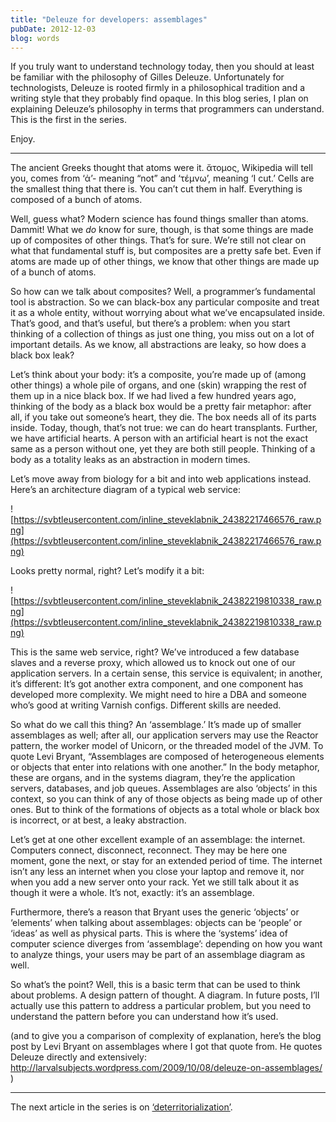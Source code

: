 ```yaml
---
title: "Deleuze for developers: assemblages"
pubDate: 2012-12-03
blog: words
---
```



If you truly want to understand technology today, then you should at least be familiar with the philosophy of Gilles Deleuze. Unfortunately for technologists, Deleuze is rooted firmly in a philosophical tradition and a writing style that they probably find opaque. In this blog series, I plan on explaining Deleuze’s philosophy in terms that programmers can understand. This is the first in the series.

Enjoy.

---

The ancient Greeks thought that atoms were it. ἄτομος, Wikipedia will tell you, comes from ‘ἀ’- meaning “not” and ‘τέμνω’, meaning ‘I cut.’ Cells are the smallest thing that there is. You can’t cut them in half. Everything is composed of a bunch of atoms.

Well, guess what? Modern science has found things smaller than atoms. Dammit! What we *do* know for sure, though, is that some things are made up of composites of other things. That’s for sure. We’re still not clear on what that fundamental stuff is, but composites are a pretty safe bet. Even if atoms are made up of other things, we know that other things are made up of a bunch of atoms.

So how can we talk about composites? Well, a programmer’s fundamental tool is abstraction. So we can black-box any particular composite and treat it as a whole entity, without worrying about what we’ve encapsulated inside. That’s good, and that’s useful, but there’s a problem: when you start thinking of a collection of things as just one thing, you miss out on a lot of important details. As we know, all abstractions are leaky, so how does a black box leak?

Let’s think about your body: it’s a composite, you’re made up of (among other things) a whole pile of organs, and one (skin) wrapping the rest of them up in a nice black box. If we had lived a few hundred years ago, thinking of the body as a black box would be a pretty fair metaphor: after all, if you take out someone’s heart, they die. The box needs all of its parts inside. Today, though, that’s not true: we can do heart transplants. Further, we have artificial hearts. A person with an artificial heart is not the exact same as a person without one, yet they are both still people. Thinking of a body as a totality leaks as an abstraction in modern times.

Let’s move away from biology for a bit and into web applications instead. Here’s an architecture diagram of a typical web service:

![https://svbtleusercontent.com/inline_steveklabnik_24382217466576_raw.png](https://svbtleusercontent.com/inline_steveklabnik_24382217466576_raw.png)

Looks pretty normal, right? Let’s modify it a bit:

![https://svbtleusercontent.com/inline_steveklabnik_24382219810338_raw.png](https://svbtleusercontent.com/inline_steveklabnik_24382219810338_raw.png)

This is the same web service, right? We’ve introduced a few database slaves and a reverse proxy, which allowed us to knock out one of our application servers. In a certain sense, this service is equivalent; in another, it’s different: It’s got another extra component, and one component has developed more complexity. We might need to hire a DBA and someone who’s good at writing Varnish configs. Different skills are needed.

So what do we call this thing? An ‘assemblage.’ It’s made up of smaller assemblages as well; after all, our application servers may use the Reactor pattern, the worker model of Unicorn, or the threaded model of the JVM. To quote Levi Bryant, “Assemblages are composed of heterogeneous elements or objects that enter into relations with one another.” In the body metaphor, these are organs, and in the systems diagram, they’re the application servers, databases, and job queues. Assemblages are also ‘objects’ in this context, so you can think of any of those objects as being made up of other ones. But to think of the formations of objects as a total whole or black box is incorrect, or at best, a leaky abstraction.

Let’s get at one other excellent example of an assemblage: the internet. Computers connect, disconnect, reconnect. They may be here one moment, gone the next, or stay for an extended period of time. The internet isn’t any less an internet when you close your laptop and remove it, nor when you add a new server onto your rack. Yet we still talk about it as though it were a whole. It’s not, exactly: it’s an assemblage.

Furthermore, there’s a reason that Bryant uses the generic ‘objects’ or ‘elements’ when talking about assemblages: objects can be ‘people’ or ‘ideas’ as well as physical parts. This is where the ‘systems’ idea of computer science diverges from ‘assemblage’: depending on how you want to analyze things, your users may be part of an assemblage diagram as well.

So what’s the point? Well, this is a basic term that can be used to think about problems. A design pattern of thought. A diagram. In future posts, I’ll actually use this pattern to address a particular problem, but you need to understand the pattern before you can understand how it’s used.

(and to give you a comparison of complexity of explanation, here’s the blog post by Levi Bryant on assemblages where I got that quote from. He quotes Deleuze directly and extensively: http://larvalsubjects.wordpress.com/2009/10/08/deleuze-on-assemblages/ )

---

The next article in the series is on [‘deterritorialization’](/deleuze-for-developers-deterritorialization).
